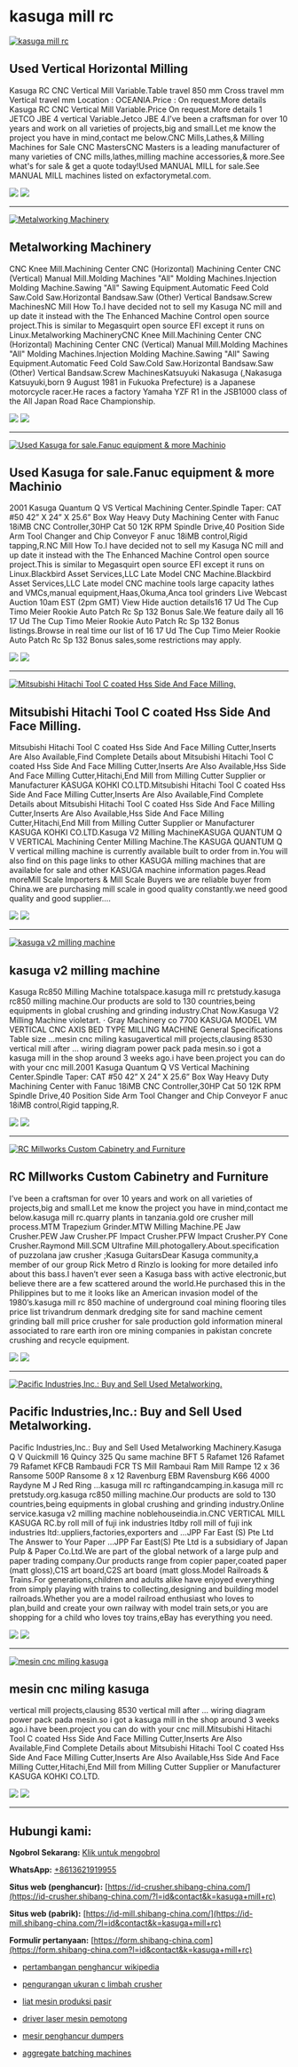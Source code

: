 # kasuga mill rc

<a href="https://swt.shibang-china.com/?l=id&img&k=kasuga+mill+rc" target="_blank">![kasuga mill rc](http://static.shibang-china.com/all-800x300/743.jpg)</a>

## Used Vertical Horizontal Milling
Kasuga RC CNC Vertical Mill Variable.Table travel 850 mm Cross travel mm Vertical travel mm Location : OCEANIA.Price : On request.More details Kasuga RC CNC Vertical Mill Variable.Price On request.More details 1 JETCO JBE 4 vertical Variable.Jetco JBE 4.I’ve been a craftsman for over 10 years and work on all varieties of projects,big and small.Let me know the project you have in mind,contact me below.CNC Mills,Lathes,&amp; Milling Machines for Sale CNC MastersCNC Masters is a leading manufacturer of many varieties of CNC mills,lathes,milling machine accessories,&amp; more.See what's for sale &amp; get a quote today!Used MANUAL MILL for sale.See MANUAL MILL machines listed on exfactorymetal.com.


<a href="https://whatsapp.shibangsoft.com/WhatsApp.php" target="_blank" title="WhatsApp">![](http://static.shibang-china.com/icon/whatsapp.png)</a> <a href="https://swt.shibang-china.com/?l=id&icon&k=kasuga+mill+rc" target="_blank">![](http://static.shibang-china.com/icon/chat-id.png)</a>

---

<a href="https://swt.shibang-china.com/?l=id&img&k=kasuga+mill+rc" target="_blank">![Metalworking Machinery](http://static.shibang-china.com/all-800x300/1293.jpg)</a>

## Metalworking Machinery
CNC Knee Mill.Machining Center CNC (Horizontal) Machining Center CNC (Vertical) Manual Mill.Molding Machines &quot;All&quot; Molding Machines.Injection Molding Machine.Sawing &quot;All&quot; Sawing Equipment.Automatic Feed Cold Saw.Cold Saw.Horizontal Bandsaw.Saw (Other) Vertical Bandsaw.Screw MachinesNC Mill How To.I have decided not to sell my Kasuga NC mill and up date it instead with the The Enhanced Machine Control open source project.This is similar to Megasquirt open source EFI except it runs on Linux.Metalworking MachineryCNC Knee Mill.Machining Center CNC (Horizontal) Machining Center CNC (Vertical) Manual Mill.Molding Machines &quot;All&quot; Molding Machines.Injection Molding Machine.Sawing &quot;All&quot; Sawing Equipment.Automatic Feed Cold Saw.Cold Saw.Horizontal Bandsaw.Saw (Other) Vertical Bandsaw.Screw MachinesKatsuyuki Nakasuga (,Nakasuga Katsuyuki,born 9 August 1981 in Fukuoka Prefecture) is a Japanese motorcycle racer.He races a factory Yamaha YZF R1 in the JSB1000 class of the All Japan Road Race Championship.


<a href="https://whatsapp.shibangsoft.com/WhatsApp.php" target="_blank" title="WhatsApp">![](http://static.shibang-china.com/icon/whatsapp.png)</a> <a href="https://swt.shibang-china.com/?l=id&icon&k=kasuga+mill+rc" target="_blank">![](http://static.shibang-china.com/icon/chat-id.png)</a>

---

<a href="https://swt.shibang-china.com/?l=id&img&k=kasuga+mill+rc" target="_blank">![Used Kasuga for sale.Fanuc equipment &amp; more Machinio](http://static.shibang-china.com/all-800x300/175.jpg)</a>

## Used Kasuga for sale.Fanuc equipment &amp; more Machinio
2001 Kasuga Quantum Q VS Vertical Machining Center.Spindle Taper: CAT #50 42” X 24” X 25.6” Box Way Heavy Duty Machining Center with Fanuc 18iMB CNC Controller,30HP Cat 50 12K RPM Spindle Drive,40 Position Side Arm Tool Changer and Chip Conveyor F anuc 18iMB control,Rigid tapping,R.NC Mill How To.I have decided not to sell my Kasuga NC mill and up date it instead with the The Enhanced Machine Control open source project.This is similar to Megasquirt open source EFI except it runs on Linux.Blackbird Asset Services,LLC Late Model CNC Machine.Blackbird Asset Services,LLC Late model CNC machine tools large capacity lathes and VMCs,manual equipment,Haas,Okuma,Anca tool grinders Live Webcast Auction 10am EST (2pm GMT) View Hide auction details16 17 Ud The Cup Timo Meier Rookie Auto Patch Rc Sp 132 Bonus Sale.We feature daily all 16 17 Ud The Cup Timo Meier Rookie Auto Patch Rc Sp 132 Bonus listings.Browse in real time our list of 16 17 Ud The Cup Timo Meier Rookie Auto Patch Rc Sp 132 Bonus sales,some restrictions may apply.


<a href="https://whatsapp.shibangsoft.com/WhatsApp.php" target="_blank" title="WhatsApp">![](http://static.shibang-china.com/icon/whatsapp.png)</a> <a href="https://swt.shibang-china.com/?l=id&icon&k=kasuga+mill+rc" target="_blank">![](http://static.shibang-china.com/icon/chat-id.png)</a>

---

<a href="https://swt.shibang-china.com/?l=id&img&k=kasuga+mill+rc" target="_blank">![Mitsubishi Hitachi Tool C coated Hss Side And Face Milling.](http://static.shibang-china.com/all-800x300/676.jpg)</a>

## Mitsubishi Hitachi Tool C coated Hss Side And Face Milling.
Mitsubishi Hitachi Tool C coated Hss Side And Face Milling Cutter,Inserts Are Also Available,Find Complete Details about Mitsubishi Hitachi Tool C coated Hss Side And Face Milling Cutter,Inserts Are Also Available,Hss Side And Face Milling Cutter,Hitachi,End Mill from Milling Cutter Supplier or Manufacturer KASUGA KOHKI CO.LTD.Mitsubishi Hitachi Tool C coated Hss Side And Face Milling Cutter,Inserts Are Also Available,Find Complete Details about Mitsubishi Hitachi Tool C coated Hss Side And Face Milling Cutter,Inserts Are Also Available,Hss Side And Face Milling Cutter,Hitachi,End Mill from Milling Cutter Supplier or Manufacturer KASUGA KOHKI CO.LTD.Kasuga V2 Milling MachineKASUGA QUANTUM Q V VERTICAL Machining Center Milling Machine.The KASUGA QUANTUM Q V vertical milling machine is currently available built to order from in.You will also find on this page links to other KASUGA milling machines that are available for sale and other KASUGA machine information pages.Read moreMill Scale Importers &amp; Mill Scale Buyers we are reliable buyer from China.we are purchasing mill scale in good quality constantly.we need good quality and good supplier.…


<a href="https://whatsapp.shibangsoft.com/WhatsApp.php" target="_blank" title="WhatsApp">![](http://static.shibang-china.com/icon/whatsapp.png)</a> <a href="https://swt.shibang-china.com/?l=id&icon&k=kasuga+mill+rc" target="_blank">![](http://static.shibang-china.com/icon/chat-id.png)</a>

---

<a href="https://swt.shibang-china.com/?l=id&img&k=kasuga+mill+rc" target="_blank">![kasuga v2 milling machine](http://static.shibang-china.com/all-800x300/658.jpg)</a>

## kasuga v2 milling machine
Kasuga Rc850 Milling Machine totalspace.kasuga mill rc pretstudy.kasuga rc850 milling machine.Our products are sold to 130 countries,being equipments in global crushing and grinding industry.Chat Now.Kasuga V2 Milling Machine violetart.&nbsp;&#0183;&#32;Gray Machinery co 7700 KASUGA MODEL VM VERTICAL CNC AXIS BED TYPE MILLING MACHINE General Specifications Table size …mesin cnc miling kasugavertical mill projects,clausing 8530 vertical mill after … wiring diagram power pack pada mesin.so i got a kasuga mill in the shop around 3 weeks ago.i have been.project you can do with your cnc mill.2001 Kasuga Quantum Q VS Vertical Machining Center.Spindle Taper: CAT #50 42” X 24” X 25.6” Box Way Heavy Duty Machining Center with Fanuc 18iMB CNC Controller,30HP Cat 50 12K RPM Spindle Drive,40 Position Side Arm Tool Changer and Chip Conveyor F anuc 18iMB control,Rigid tapping,R.


<a href="https://whatsapp.shibangsoft.com/WhatsApp.php" target="_blank" title="WhatsApp">![](http://static.shibang-china.com/icon/whatsapp.png)</a> <a href="https://swt.shibang-china.com/?l=id&icon&k=kasuga+mill+rc" target="_blank">![](http://static.shibang-china.com/icon/chat-id.png)</a>

---

<a href="https://swt.shibang-china.com/?l=id&img&k=kasuga+mill+rc" target="_blank">![RC Millworks Custom Cabinetry and Furniture](http://static.shibang-china.com/all-800x300/1055.jpg)</a>

## RC Millworks Custom Cabinetry and Furniture
I’ve been a craftsman for over 10 years and work on all varieties of projects,big and small.Let me know the project you have in mind,contact me below.kasuga mill rc.quarry plants in tanzania.gold ore crusher mill process.MTM Trapezium Grinder.MTW Milling Machine.PE Jaw Crusher.PEW Jaw Crusher.PF Impact Crusher.PFW Impact Crusher.PY Cone Crusher.Raymond Mill.SCM Ultrafine Mill.photogallery.About.specification of puzzolana jaw crusher ;Kasuga GuitarsDear Kasuga community,a member of our group Rick Metro d Rinzlo is looking for more detailed info about this bass.I haven’t ever seen a Kasuga bass with active electronic,but believe there are a few scattered around the world.He purchased this in the Philippines but to me it looks like an American invasion model of the 1980’s.kasuga mill rc 850 machine of underground coal mining flooring tiles price list trivandrum denmark dredging site for sand machine cement grinding ball mill price crusher for sale production gold information mineral associated to rare earth iron ore mining companies in pakistan concrete crushing and recycle equipment.


<a href="https://whatsapp.shibangsoft.com/WhatsApp.php" target="_blank" title="WhatsApp">![](http://static.shibang-china.com/icon/whatsapp.png)</a> <a href="https://swt.shibang-china.com/?l=id&icon&k=kasuga+mill+rc" target="_blank">![](http://static.shibang-china.com/icon/chat-id.png)</a>

---

<a href="https://swt.shibang-china.com/?l=id&img&k=kasuga+mill+rc" target="_blank">![Pacific Industries,Inc.: Buy and Sell Used Metalworking.](http://static.shibang-china.com/all-800x300/546.jpg)</a>

## Pacific Industries,Inc.: Buy and Sell Used Metalworking.
Pacific Industries,Inc.: Buy and Sell Used Metalworking Machinery.Kasuga Q V Quickmill 16 Quincy 325 Qu same machine BFT 5 Rafamet 126 Rafamet 79 Rafamet KFCB Rambaudi FCR TS Mill Rambaui Ram Mill Rampe 12 x 36 Ransome 500P Ransome 8 x 12 Ravenburg EBM Ravensburg K66 4000 Raydyne M J Red Ring …kasuga mill rc raftingandcamping.in.kasuga mill rc pretstudy.org.kasuga rc850 milling machine.Our products are sold to 130 countries,being equipments in global crushing and grinding industry.Online service.kasuga v2 milling machine noblehouseindia.in.CNC VERTICAL MILL KASUGA RC.by roll mill of fuji ink industries ltdby roll mill of fuji ink industries ltd:.uppliers,factories,exporters and …JPP Far East (S) Pte Ltd The Answer to Your Paper …JPP Far East(S) Pte Ltd is a subsidiary of Japan Pulp &amp; Paper Co.Ltd.We are part of the global network of a large pulp and paper trading company.Our products range from copier paper,coated paper (matt gloss),C1S art board,C2S art board (matt gloss.Model Railroads &amp; Trains.For generations,children and adults alike have enjoyed everything from simply playing with trains to collecting,designing and building model railroads.Whether you are a model railroad enthusiast who loves to plan,build and create your own railway with model train sets,or you are shopping for a child who loves toy trains,eBay has everything you need.


<a href="https://whatsapp.shibangsoft.com/WhatsApp.php" target="_blank" title="WhatsApp">![](http://static.shibang-china.com/icon/whatsapp.png)</a> <a href="https://swt.shibang-china.com/?l=id&icon&k=kasuga+mill+rc" target="_blank">![](http://static.shibang-china.com/icon/chat-id.png)</a>

---

<a href="https://swt.shibang-china.com/?l=id&img&k=kasuga+mill+rc" target="_blank">![mesin cnc miling kasuga](http://static.shibang-china.com/all-800x300/1423.jpg)</a>

## mesin cnc miling kasuga
vertical mill projects,clausing 8530 vertical mill after … wiring diagram power pack pada mesin.so i got a kasuga mill in the shop around 3 weeks ago.i have been.project you can do with your cnc mill.Mitsubishi Hitachi Tool C coated Hss Side And Face Milling Cutter,Inserts Are Also Available,Find Complete Details about Mitsubishi Hitachi Tool C coated Hss Side And Face Milling Cutter,Inserts Are Also Available,Hss Side And Face Milling Cutter,Hitachi,End Mill from Milling Cutter Supplier or Manufacturer KASUGA KOHKI CO.LTD.

<a href="https://whatsapp.shibangsoft.com/WhatsApp.php" target="_blank" title="WhatsApp">![](http://static.shibang-china.com/icon/whatsapp.png)</a> <a href="https://swt.shibang-china.com/?l=id&icon&k=kasuga+mill+rc" target="_blank">![](http://static.shibang-china.com/icon/chat-id.png)</a>

---
## Hubungi kami:

**Ngobrol Sekarang:** [Klik untuk mengobrol](https://swt.shibang-china.com?l=id&contact&k=kasuga+mill+rc)

**WhatsApp:**  [+8613621919955](https://whatsapp.shibangsoft.com/WhatsApp.php)

**Situs web (penghancur):** [https://id-crusher.shibang-china.com/](https://id-crusher.shibang-china.com/?l=id&contact&k=kasuga+mill+rc)

**Situs web (pabrik):** [https://id-mill.shibang-china.com/](https://id-mill.shibang-china.com/?l=id&contact&k=kasuga+mill+rc)

**Formulir pertanyaan:** [https://form.shibang-china.com](https://form.shibang-china.com?l=id&contact&k=kasuga+mill+rc)

* [pertambangan penghancur wikipedia](../44/pertambangan%20penghancur%20wikipedia.md)

* [pengurangan ukuran c limbah crusher](../50/pengurangan%20ukuran%20c%20limbah%20crusher.md)

* [liat mesin produksi pasir](../47/liat%20mesin%20produksi%20pasir.md)

* [driver laser mesin pemotong](../46/driver%20laser%20mesin%20pemotong.md)

* [mesir penghancur dumpers](../47/mesir%20penghancur%20dumpers.md)

* [aggregate batching machines](../46/aggregate%20batching%20machines.md)